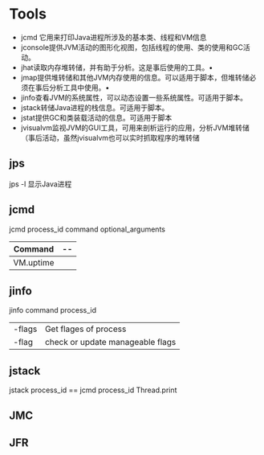 # Tools



- jcmd 它用来打印Java进程所涉及的基本类、线程和VM信息
- jconsole提供JVM活动的图形化视图，包括线程的使用、类的使用和GC活动。
-  jhat读取内存堆转储，并有助于分析。这是事后使用的工具。•
- jmap提供堆转储和其他JVM内存使用的信息。可以适用于脚本，但堆转储必须在事后分析工具中使用。•
- jinfo查看JVM的系统属性，可以动态设置一些系统属性。可适用于脚本。
-  jstack转储Java进程的栈信息。可适用于脚本。
-  jstat提供GC和类装载活动的信息。可适用于脚本
-  jvisualvm监视JVM的GUI工具，可用来剖析运行的应用，分析JVM堆转储（事后活动，虽然jvisualvm也可以实时抓取程序的堆转储



## jps

jps -l	显示Java进程



## jcmd

jcmd process_id command optional_arguments

| Command   | --   |
| --------- | ---- |
| VM.uptime |      |



## jinfo

jinfo command process_id

|        |                                  |
| ------ | -------------------------------- |
| -flags | Get flages of process            |
| -flag  | check or update manageable flags |



## jstack

jstack process_id  == jcmd process_id Thread.print



## JMC



## JFR

